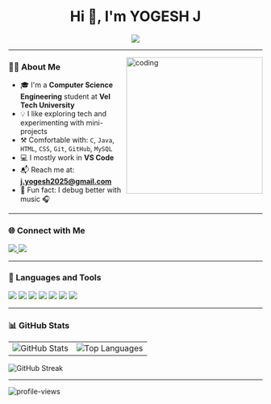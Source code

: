 <h1 align="center">Hi 👋, I'm YOGESH J</h1>

<p align="center">
  <img src="https://readme-typing-svg.herokuapp.com?font=Fira+Code&weight=500&size=20&pause=1000&color=F7931E&center=true&vCenter=true&width=420&lines=B.Tech+CSE+Student;Tech+Explorer+%7C+Self+Learner;Always+Learning+%F0%9F%92%BB" />
</p>

---

<img align="right" alt="coding" width="270" src="https://i.giphy.com/bGgsc5mWoryfgKBx1u.webp">

### 👨‍💻 About Me
- 🎓 I'm a **Computer Science Engineering** student at **Vel Tech University**
- 💡 I like exploring tech and experimenting with mini-projects
- ⚒️ Comfortable with: `C`, `Java`, `HTML`, `CSS`, `Git`, `GitHub`, `MySQL`
- 💻 I mostly work in **VS Code**
- 📬 Reach me at: **j.yogesh2025@gmail.com**
- 🎵 Fun fact: I debug better with music 🎧

---

### 🌐 Connect with Me
<p>
  <a href="https://twitter.com/jyogesh19" target="_blank">
    <img src="https://img.shields.io/badge/Twitter-1DA1F2?style=for-the-badge&logo=twitter&logoColor=white"/>
  </a>
  <a href="https://linkedin.com/in/yogesh-j" target="_blank">
    <img src="https://img.shields.io/badge/LinkedIn-0077B5?style=for-the-badge&logo=linkedin&logoColor=white"/>
  </a>
</p>

---

### 🧰 Languages and Tools
<p>
  <img src="https://img.shields.io/badge/C-00599C?style=flat-square&logo=c&logoColor=white"/>
  <img src="https://img.shields.io/badge/Java-ED8B00?style=flat-square&logo=java&logoColor=white"/>
  <img src="https://img.shields.io/badge/HTML5-E34F26?style=flat-square&logo=html5&logoColor=white"/>
  <img src="https://img.shields.io/badge/CSS3-1572B6?style=flat-square&logo=css3&logoColor=white"/>
  <img src="https://img.shields.io/badge/Git-F05032?style=flat-square&logo=git&logoColor=white"/>
  <img src="https://img.shields.io/badge/GitHub-181717?style=flat-square&logo=github&logoColor=white"/>
  <img src="https://img.shields.io/badge/MySQL-00758F?style=flat-square&logo=mysql&logoColor=white"/>
</p>

---

### 📊 GitHub Stats

<table>
<tr>
<td>
  <img src="https://github-readme-stats.vercel.app/api?username=j-yogesh19&show_icons=true&theme=default" alt="GitHub Stats"/>
</td>
<td>
  <img src="https://github-readme-stats.vercel.app/api/top-langs/?username=j-yogesh19&layout=compact" alt="Top Languages"/>
</td>
</tr>
</table>

<p>
  <img src="https://github-readme-streak-stats.herokuapp.com/?user=j-yogesh19" alt="GitHub Streak"/>
</p>

---

<p align="left">
  <img src="https://komarev.com/ghpvc/?username=j-yogesh19&label=Profile+Views&color=0e75b6&style=flat-square" alt="profile-views" />
</p>
